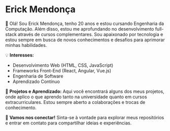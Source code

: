 # Erick Mendonça

👋 Olá! Sou Erick Mendonça, tenho 20 anos e estou cursando Engenharia da Computação. Além disso, estou me aprofundando no desenvolvimento full-stack através de cursos complementares. Sou apaixonado por tecnologia e estou sempre em busca de novos conhecimentos e desafios para aprimorar minhas habilidades.

💡 **Interesses:**
- Desenvolvimento Web (HTML, CSS, JavaScript)
- Frameworks Front-End (React, Angular, Vue.js)
- Engenharia de Software
- Aprendizado Contínuo

🚀 **Projetos e Aprendizado:**
Aqui você encontrará alguns dos meus projetos, onde aplico o que aprendo tanto na universidade quanto em cursos extracurriculares. Estou sempre aberto a colaborações e trocas de conhecimento.

🔗 **Vamos nos conectar!**
Sinta-se à vontade para explorar meus repositórios e entrar em contato para compartilhar ideias e experiências.

